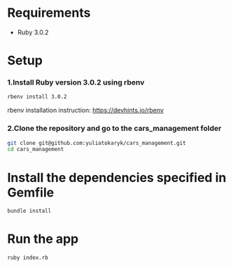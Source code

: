 # Requirements
- Ruby 3.0.2

# Setup

### 1.Install Ruby version 3.0.2 using rbenv 

```bash
rbenv install 3.0.2
```

rbenv installation instruction:
https://devhints.io/rbenv

### 2.Clone the repository and go to the cars_management folder

```bash
git clone git@github.com:yuliatokaryk/cars_management.git
cd cars_management
```

# Install the dependencies specified in Gemfile
```bash
bundle install
```

# Run the app

```bash
ruby index.rb
```
